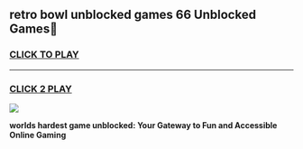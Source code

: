 
## retro bowl unblocked games 66 Unblocked Games👋
<h3>
<a href="https://premium.freeplayer.one?title=retro_bowl_unblocked_games_66&ref=16F">CLICK TO PLAY</a></h3>
<hr>

<h3>
<a href="https://premium.freeplayer.one?title=retro_bowl_unblocked_games_66&ref=16F">CLICK 2 PLAY</a>
  
</h3>

<a href="https://premium.freeplayer.one?title=retro_bowl_unblocked_games_66&ref=16F/"><img src="https://clearcache.store/games.png"></a>


**worlds hardest game unblocked: Your Gateway to Fun and Accessible Online Gaming**
